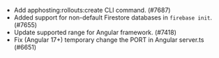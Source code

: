 - Add apphosting:rollouts:create CLI command. (#7687)
- Added support for non-default Firestore databases in `firebase init`. (#7655)
- Update supported range for Angular framework. (#7418)
- Fix (Angular 17+) temporary change the PORT in Angular server.ts (#6651)
